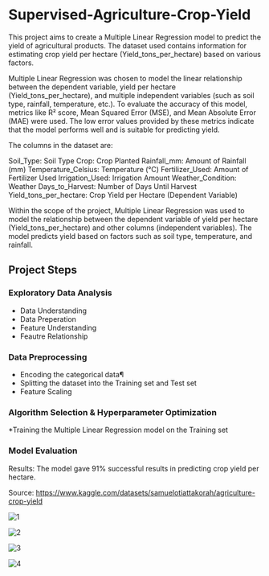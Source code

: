 # Supervised-Agriculture-Crop-Yield

This project aims to create a Multiple Linear Regression model to predict the yield of agricultural products. The dataset used contains information for estimating crop yield per hectare (Yield_tons_per_hectare) based on various factors.

Multiple Linear Regression was chosen to model the linear relationship between the dependent variable, yield per hectare (Yield_tons_per_hectare), and multiple independent variables (such as soil type, rainfall, temperature, etc.). To evaluate the accuracy of this model, metrics like R² score, Mean Squared Error (MSE), and Mean Absolute Error (MAE) were used. The low error values provided by these metrics indicate that the model performs well and is suitable for predicting yield.

The columns in the dataset are:

Soil_Type: Soil Type
Crop: Crop Planted
Rainfall_mm: Amount of Rainfall (mm)
Temperature_Celsius: Temperature (°C)
Fertilizer_Used: Amount of Fertilizer Used
Irrigation_Used: Irrigation Amount
Weather_Condition: Weather
Days_to_Harvest: Number of Days Until Harvest
Yield_tons_per_hectare: Crop Yield per Hectare (Dependent Variable)

Within the scope of the project, Multiple Linear Regression was used to model the relationship between the dependent variable of yield per hectare (Yield_tons_per_hectare) and other columns (independent variables). The model predicts yield based on factors such as soil type, temperature, and rainfall.

## Project Steps

### Exploratory Data Analysis

* Data Understanding
* Data Preperation
* Feature Understanding
* Feautre Relationship

### Data Preprocessing

* Encoding the categorical data¶
* Splitting the dataset into the Training set and Test set
* Feature Scaling

### Algorithm Selection & Hyperparameter Optimization

*Training the Multiple Linear Regression model on the Training set

### Model Evaluation

Results:
The model gave 91% successful results in predicting crop yield per hectare.

Source:
https://www.kaggle.com/datasets/samuelotiattakorah/agriculture-crop-yield

![1](https://github.com/user-attachments/assets/11c58fd5-07cd-480d-8cbc-b2136400cd8f)

![2](https://github.com/user-attachments/assets/c67087b0-8ebe-476d-9842-6329ee8829b8)

![3](https://github.com/user-attachments/assets/76720b3a-4d57-41aa-ba56-036b7dae245c)

![4](https://github.com/user-attachments/assets/8199941b-2a06-4260-a631-31bd0a7ed341)






